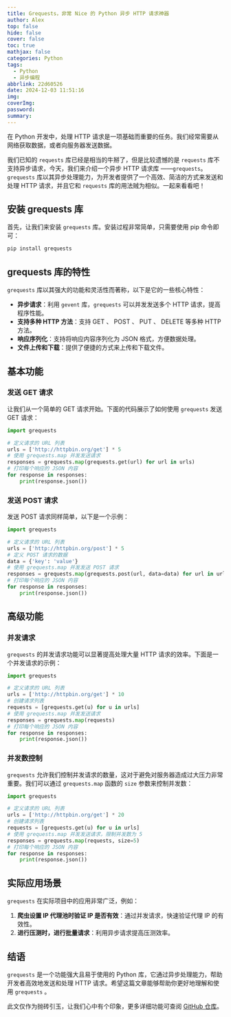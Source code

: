 ```yaml
---
title: Grequests，非常 Nice 的 Python 异步 HTTP 请求神器
author: Alex
top: false
hide: false
cover: false
toc: true
mathjax: false
categories: Python
tags:
  - Python
  - 异步编程
abbrlink: 22d60526
date: 2024-12-03 11:51:16
img:
coverImg:
password:
summary:
---
```


在 Python 开发中，处理 HTTP 请求是一项基础而重要的任务。我们经常需要从网络获取数据，或者向服务器发送数据。

我们已知的 `requests` 库已经是相当的牛掰了，但是比较遗憾的是 `requests` 库不支持异步请求，今天，我们来介绍一个异步 HTTP 请求库 ——`grequests`。`grequests` 库以其异步处理能力，为开发者提供了一个高效、简洁的方式来发送和处理 HTTP 请求，并且它和 `requests` 库的用法贼为相似。一起来看看吧！

## 安装 grequests 库

首先，让我们来安装 `grequests` 库。安装过程非常简单，只需要使用 pip 命令即可：

```bash
pip install grequests
```

## grequests 库的特性

`grequests` 库以其强大的功能和灵活性而著称，以下是它的一些核心特性：

- **异步请求**：利用 `gevent` 库，`grequests` 可以并发发送多个 HTTP 请求，提高程序性能。
- **支持多种 HTTP 方法**：支持 GET 、 POST 、 PUT 、 DELETE 等多种 HTTP 方法。
- **响应序列化**：支持将响应内容序列化为 JSON 格式，方便数据处理。
- **文件上传和下载**：提供了便捷的方式来上传和下载文件。

## 基本功能

### 发送 GET 请求

让我们从一个简单的 GET 请求开始。下面的代码展示了如何使用 `grequests` 发送 GET 请求：

```python
import grequests

# 定义请求的 URL 列表
urls = ['http://httpbin.org/get'] * 5
# 使用 grequests.map 并发发送请求
responses = grequests.map(grequests.get(url) for url in urls)
# 打印每个响应的 JSON 内容
for response in responses:
    print(response.json())
```

### 发送 POST 请求

发送 POST 请求同样简单，以下是一个示例：

```python
import grequests

# 定义请求的 URL 列表
urls = ['http://httpbin.org/post'] * 5
# 定义 POST 请求的数据
data = {'key': 'value'}
# 使用 grequests.map 并发发送 POST 请求
responses = grequests.map(grequests.post(url, data=data) for url in urls)
# 打印每个响应的 JSON 内容
for response in responses:
    print(response.json())
```

## 高级功能

### 并发请求

`grequests` 的并发请求功能可以显著提高处理大量 HTTP 请求的效率。下面是一个并发请求的示例：

```python
import grequests

# 定义请求的 URL 列表
urls = ['http://httpbin.org/get'] * 10
# 创建请求列表
requests = [grequests.get(u) for u in urls]
# 使用 grequests.map 并发发送请求
responses = grequests.map(requests)
# 打印每个响应的 JSON 内容
for response in responses:
    print(response.json())
```

### 并发数控制

`grequests` 允许我们控制并发请求的数量，这对于避免对服务器造成过大压力非常重要。我们可以通过 `grequests.map` 函数的 `size` 参数来控制并发数：

```python
import grequests

# 定义请求的 URL 列表
urls = ['http://httpbin.org/get'] * 20
# 创建请求列表
requests = [grequests.get(u) for u in urls]
# 使用 grequests.map 并发发送请求，限制并发数为 5
responses = grequests.map(requests, size=5)
# 打印每个响应的 JSON 内容
for response in responses:
    print(response.json())
```

## 实际应用场景

`grequests` 在实际项目中的应用非常广泛，例如：

1. **爬虫设置 IP 代理池时验证 IP 是否有效**：通过并发请求，快速验证代理 IP 的有效性。
2. **进行压测时，进行批量请求**：利用异步请求提高压测效率。

## 结语

`grequests` 是一个功能强大且易于使用的 Python 库，它通过异步处理能力，帮助开发者高效地发送和处理 HTTP 请求。希望这篇文章能够帮助你更好地理解和使用 `grequests` 。

此文仅作为抛砖引玉，让我们心中有个印象，更多详细功能可查阅 [GitHub 仓库](https://github.com/spyoungtech/grequests)。

